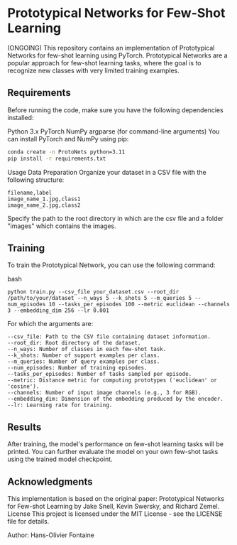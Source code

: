 # Prototypical Networks for Few-Shot Learning
(ONGOING) This repository contains an implementation of Prototypical Networks for few-shot learning using PyTorch. Prototypical Networks are a popular approach for few-shot learning tasks, where the goal is to recognize new classes with very limited training examples.

## Requirements
Before running the code, make sure you have the following dependencies installed:

Python 3.x
PyTorch
NumPy
argparse (for command-line arguments)
You can install PyTorch and NumPy using pip:

```bash
conda create -n ProtoNets python=3.11
pip install -r requirements.txt
```
Usage
Data Preparation
Organize your dataset in a CSV file with the following structure:

```
filename,label
image_name_1.jpg,class1
image_name_2.jpg,class2
```
Specify the path to the root directory in which are the csv file and a folder "images" which contains the images.

## Training
To train the Prototypical Network, you can use the following command:

bash
```
python train.py --csv_file your_dataset.csv --root_dir /path/to/your/dataset --n_ways 5 --k_shots 5 --m_queries 5 --num_episodes 10 --tasks_per_episodes 100 --metric euclidean --channels 3 --embedding_dim 256 --lr 0.001
```
For which the arguments are:
```
--csv_file: Path to the CSV file containing dataset information.
--root_dir: Root directory of the dataset.
--n_ways: Number of classes in each few-shot task.
--k_shots: Number of support examples per class.
--m_queries: Number of query examples per class.
--num_episodes: Number of training episodes.
--tasks_per_episodes: Number of tasks sampled per episode.
--metric: Distance metric for computing prototypes ('euclidean' or 'cosine').
--channels: Number of input image channels (e.g., 3 for RGB).
--embedding_dim: Dimension of the embedding produced by the encoder.
--lr: Learning rate for training.
```
## Results
After training, the model's performance on few-shot learning tasks will be printed. You can further evaluate the model on your own few-shot tasks using the trained model checkpoint.

## Acknowledgments
This implementation is based on the original paper: Prototypical Networks for Few-shot Learning by Jake Snell, Kevin Swersky, and Richard Zemel.
License
This project is licensed under the MIT License - see the LICENSE file for details.

Author:
Hans-Olivier Fontaine
